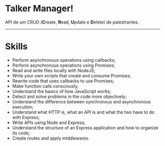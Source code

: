 # Talker Manager!

API de um CRUD (**C**reate, **R**ead, **U**pdate e **D**elete) de palestrantes.

---

# Skills

- Perform asynchronous operations using callbacks;
- Perform asynchronous operations using Promises;
- Read and write files locally with NodeJS;
- Write your own scripts that create and consume Promises;
- Rewrite code that uses callbacks to use Promises;
- Make function calls consciously;
- Understand the basics of how JavaScript works;
- Detect and solve problems in the code more objectively;
- Understand the difference between synchronous and asynchronous execution;
- Understand what HTTP is, what an API is and what the two have to do with Express;
- Write APIs using Node and Express;
- Understand the structure of an Express application and how to organize its code;
- Create routes and apply middlewares.